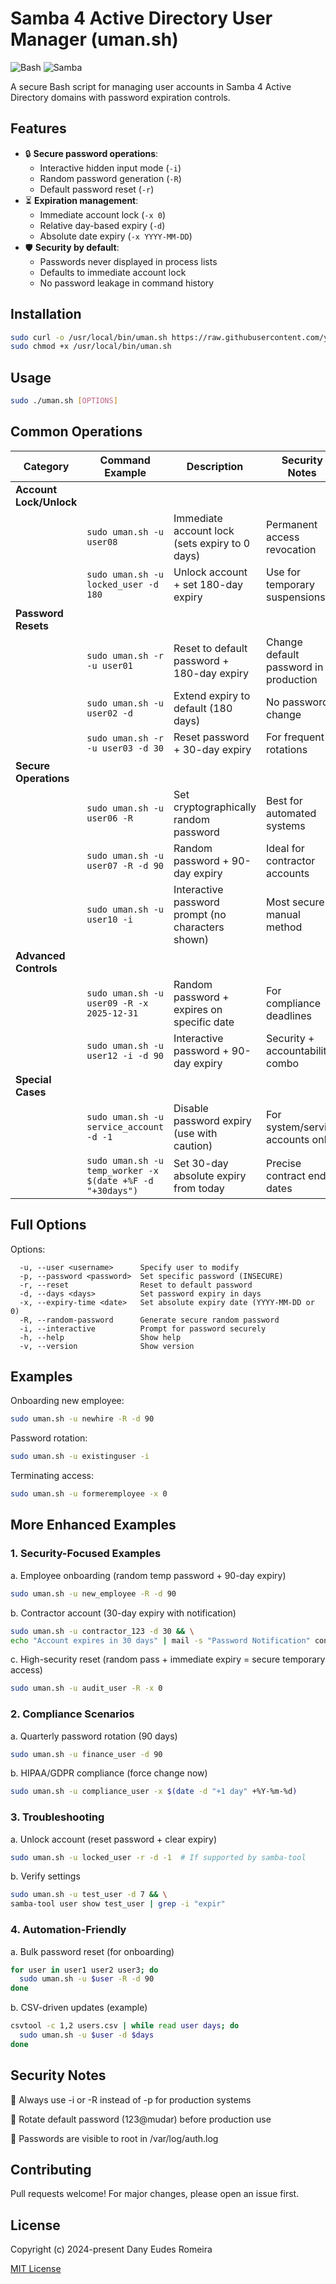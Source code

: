 # Samba 4 Active Directory User Manager (uman.sh)

![Bash](https://img.shields.io/badge/shell_script-%23121011.svg?style=for-the-badge&logo=gnu-bash&logoColor=white)
![Samba](https://img.shields.io/badge/Samba-%23FF6600.svg?style=for-the-badge&logo=samba&logoColor=white)

A secure Bash script for managing user accounts in Samba 4 Active Directory domains with password expiration controls.

## Features

- 🔒 **Secure password operations**:
  - Interactive hidden input mode (`-i`)
  - Random password generation (`-R`)
  - Default password reset (`-r`)
- ⏳ **Expiration management**:
  - Immediate account lock (`-x 0`)
  - Relative day-based expiry (`-d`)
  - Absolute date expiry (`-x YYYY-MM-DD`)
- 🛡️ **Security by default**:
  - Passwords never displayed in process lists
  - Defaults to immediate account lock
  - No password leakage in command history

## Installation

```bash
sudo curl -o /usr/local/bin/uman.sh https://raw.githubusercontent.com/yourusername/repo/main/uman.sh
sudo chmod +x /usr/local/bin/uman.sh
```

## Usage

```bash
sudo ./uman.sh [OPTIONS]
```

## Common Operations

| Category               | Command Example                                                                 | Description                                                                 | Security Notes                          |
|------------------------|---------------------------------------------------------------------------------|-----------------------------------------------------------------------------|-----------------------------------------|
| **Account Lock/Unlock** |                                                                                 |                                                                             |                                         |
|                        | `sudo uman.sh -u user08`                                                      | Immediate account lock (sets expiry to 0 days)                              | Permanent access revocation             |
|                        | `sudo uman.sh -u locked_user -d 180`                                          | Unlock account + set 180-day expiry                                        | Use for temporary suspensions           |
| **Password Resets**    |                                                                                 |                                                                             |                                         |
|                        | `sudo uman.sh -r -u user01`                                                   | Reset to default password + 180-day expiry                                  | Change default password in production   |
|                        | `sudo uman.sh -u user02 -d`                                                   | Extend expiry to default (180 days)                                         | No password change                      |
|                        | `sudo uman.sh -r -u user03 -d 30`                                             | Reset password + 30-day expiry                                              | For frequent rotations                  |
| **Secure Operations**  |                                                                                 |                                                                             |                                         |
|                        | `sudo uman.sh -u user06 -R`                                                   | Set cryptographically random password                                       | Best for automated systems              |
|                        | `sudo uman.sh -u user07 -R -d 90`                                             | Random password + 90-day expiry                                             | Ideal for contractor accounts           |
|                        | `sudo uman.sh -u user10 -i`                                                   | Interactive password prompt (no characters shown)                           | Most secure manual method               |
| **Advanced Controls**  |                                                                                 |                                                                             |                                         |
|                        | `sudo uman.sh -u user09 -R -x 2025-12-31`                                     | Random password + expires on specific date                                  | For compliance deadlines                |
|                        | `sudo uman.sh -u user12 -i -d 90`                                             | Interactive password + 90-day expiry                                        | Security + accountability combo         |
| **Special Cases**      |                                                                                 |                                                                             |                                         |
|                        | `sudo uman.sh -u service_account -d -1`                                       | Disable password expiry (use with caution)                                  | For system/service accounts only        |
|                        | `sudo uman.sh -u temp_worker -x $(date +%F -d "+30days")`                     | Set 30-day absolute expiry from today                                       | Precise contract end dates              |



## Full Options

Options:
```text
  -u, --user <username>      Specify user to modify
  -p, --password <password>  Set specific password (INSECURE)
  -r, --reset                Reset to default password
  -d, --days <days>          Set password expiry in days
  -x, --expiry-time <date>   Set absolute expiry date (YYYY-MM-DD or 0)
  -R, --random-password      Generate secure random password
  -i, --interactive          Prompt for password securely
  -h, --help                 Show help
  -v, --version              Show version
```

## Examples
Onboarding new employee:

```bash
sudo uman.sh -u newhire -R -d 90
```

Password rotation:
```bash
sudo uman.sh -u existinguser -i
```

Terminating access:

```bash
sudo uman.sh -u formeremployee -x 0
```

## More Enhanced Examples
### 1. Security-Focused Examples 

a. Employee onboarding (random temp password + 90-day expiry)
```bash
sudo uman.sh -u new_employee -R -d 90
```
b. Contractor account (30-day expiry with notification)
```bash
sudo uman.sh -u contractor_123 -d 30 && \
echo "Account expires in 30 days" | mail -s "Password Notification" contractor@example.com
```
c. High-security reset (random pass + immediate expiry = secure temporary access)
```bash
sudo uman.sh -u audit_user -R -x 0
```
### 2. Compliance Scenarios
 
a. Quarterly password rotation (90 days)
```bash
sudo uman.sh -u finance_user -d 90
```
b. HIPAA/GDPR compliance (force change now)
```bash
sudo uman.sh -u compliance_user -x $(date -d "+1 day" +%Y-%m-%d)
```
### 3. Troubleshooting

a. Unlock account (reset password + clear expiry)
```bash
sudo uman.sh -u locked_user -r -d -1  # If supported by samba-tool
```
b. Verify settings
```bash
sudo uman.sh -u test_user -d 7 && \
samba-tool user show test_user | grep -i "expir"
```
### 4. Automation-Friendly

a. Bulk password reset (for onboarding)
```bash
for user in user1 user2 user3; do
  sudo uman.sh -u $user -R -d 90
done
```
b. CSV-driven updates (example)
```bash
csvtool -c 1,2 users.csv | while read user days; do
  sudo uman.sh -u $user -d $days
done
```
## Security Notes
🔐 Always use -i or -R instead of -p for production systems

🔄 Rotate default password (123@mudar) before production use

📝 Passwords are visible to root in /var/log/auth.log

## Contributing
Pull requests welcome! For major changes, please open an issue first.

## License

Copyright (c) 2024-present Dany Eudes Romeira

[MIT License](http://en.wikipedia.org/wiki/MIT_License)

